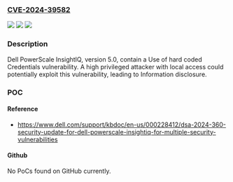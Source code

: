 ### [CVE-2024-39582](https://cve.mitre.org/cgi-bin/cvename.cgi?name=CVE-2024-39582)
![](https://img.shields.io/static/v1?label=Product&message=PowerScale%20InsightIQ&color=blue)
![](https://img.shields.io/static/v1?label=Version&message=%3D%205.0%20&color=brighgreen)
![](https://img.shields.io/static/v1?label=Vulnerability&message=CWE-798%3A%20Use%20of%20Hard-coded%20Credentials&color=brighgreen)

### Description

Dell PowerScale InsightIQ, version 5.0, contain a Use of hard coded Credentials vulnerability. A high privileged attacker with local access could potentially exploit this vulnerability, leading to Information disclosure.

### POC

#### Reference
- https://www.dell.com/support/kbdoc/en-us/000228412/dsa-2024-360-security-update-for-dell-powerscale-insightiq-for-multiple-security-vulnerabilities

#### Github
No PoCs found on GitHub currently.

